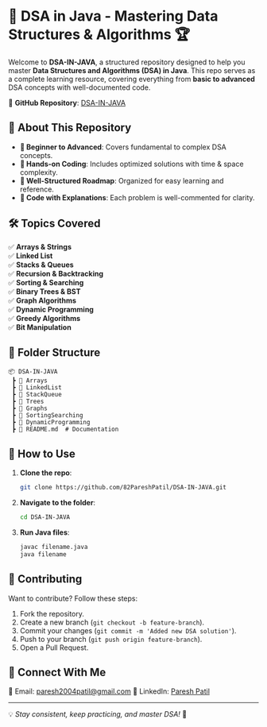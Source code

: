 # 🚀 DSA in Java - Mastering Data Structures & Algorithms 🏆

Welcome to **DSA-IN-JAVA**, a structured repository designed to help you master **Data Structures and Algorithms (DSA) in Java**. This repo serves as a complete learning resource, covering everything from **basic to advanced** DSA concepts with well-documented code.

📌 **GitHub Repository**: [DSA-IN-JAVA](https://github.com/82PareshPatil/DSA-IN-JAVA.git)

## 📖 About This Repository
- **🔹 Beginner to Advanced**: Covers fundamental to complex DSA concepts.
- **🔹 Hands-on Coding**: Includes optimized solutions with time & space complexity.
- **🔹 Well-Structured Roadmap**: Organized for easy learning and reference.
- **🔹 Code with Explanations**: Each problem is well-commented for clarity.

## 🛠️ Topics Covered
✅ **Arrays & Strings**  
✅ **Linked List**  
✅ **Stacks & Queues**  
✅ **Recursion & Backtracking**  
✅ **Sorting & Searching**  
✅ **Binary Trees & BST**  
✅ **Graph Algorithms**  
✅ **Dynamic Programming**  
✅ **Greedy Algorithms**  
✅ **Bit Manipulation**  

## 📂 Folder Structure
```
📦 DSA-IN-JAVA
 ┣ 📂 Arrays
 ┣ 📂 LinkedList
 ┣ 📂 StackQueue
 ┣ 📂 Trees
 ┣ 📂 Graphs
 ┣ 📂 SortingSearching
 ┣ 📂 DynamicProgramming
 ┣ 📜 README.md  # Documentation
```

## 🚀 How to Use
1. **Clone the repo**:  
   ```sh
   git clone https://github.com/82PareshPatil/DSA-IN-JAVA.git
   ```
2. **Navigate to the folder**:  
   ```sh
   cd DSA-IN-JAVA
   ```
3. **Run Java files**:  
   ```sh
   javac filename.java
   java filename
   ```

## 🤝 Contributing
Want to contribute? Follow these steps:
1. Fork the repository.
2. Create a new branch (`git checkout -b feature-branch`).
3. Commit your changes (`git commit -m 'Added new DSA solution'`).
4. Push to your branch (`git push origin feature-branch`).
5. Open a Pull Request.

## 🌟 Connect With Me
📧 Email: paresh2004patil@gmail.com
🔗 LinkedIn: [Paresh Patil](https://www.linkedin.com/in/paresh-patil-171801248)  

---
💡 *Stay consistent, keep practicing, and master DSA!* 🚀
